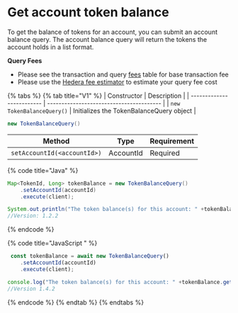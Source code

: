 # Get account token balance

To get the balance of tokens for an account, you can submit an account balance query. The account balance query will return the tokens the account holds in a list format.

**Query Fees**

* Please see the transaction and query [fees](broken-reference) table for base transaction fee
* Please use the [Hedera fee estimator](https://hedera.com/fees) to estimate your query fee cost

{% tabs %}
{% tab title="V1" %}
| Constructor               | Description                              |
| ------------------------- | ---------------------------------------- |
| `new TokenBalanceQuery()` | Initializes the TokenBalanceQuery object |

```java
new TokenBalanceQuery()
```

| Method                      | Type      | Requirement |
| --------------------------- | --------- | ----------- |
| `setAccountId(<accountId>)` | AccountId | Required    |

{% code title="Java" %}
```java
Map<TokenId, Long> tokenBalance = new TokenBalanceQuery()
    .setAccountId(accountId)
    .execute(client);

System.out.println("The token balance(s) for this account: " +tokenBalance);
//Version: 1.2.2
```
{% endcode %}

{% code title="JavaScript " %}
```javascript
 const tokenBalance = await new TokenBalanceQuery()
    .setAccountId(accountId)
    .execute(client);

console.log("The token balance(s) for this account: " +tokenBalance.get("<tokenId>"));
//Version 1.4.2
```
{% endcode %}
{% endtab %}
{% endtabs %}
